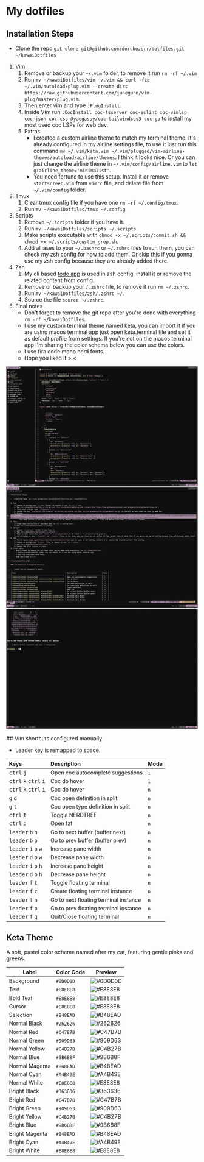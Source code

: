 # My dotfiles 

## Installation Steps 

-   Clone the repo `git clone git@github.com:dorukozerr/dotfiles.git ~/kawaiDotfiles`

1. Vim
    1. Remove or backup your `~/.vim` folder, to remove it run `rm -rf ~/.vim`
    2. Run `mv ~/kawaiDotfiles/vim ~/.vim && curl -fLo ~/.vim/autoload/plug.vim --create-dirs https://raw.githubusercontent.com/junegunn/vim-plug/master/plug.vim`.
    3. Then enter vim and type `:PlugInstall`.
    4. Inside Vim run `:CocInstall coc-tsserver coc-eslint coc-vimlsp coc-json coc-css @yaegassy/coc-tailwindcss3 coc-go` to install my most used coc LSPs for web dev.
    5. Extras
        - I created a custom airline theme to match my terminal theme. It's already configured in my airline settings file, to use it just run this command `mv ~/.vim/keta.vim ~/.vim/plugged/vim-airline-themes/autoload/airline/themes`. I think it looks nice. Or you can just change the airline theme in `~/.vim/config/airline.vim` to `let g:airline_theme='minimalist'`.
        - You need fortune to use this setup. Install it or remove `startscreen.vim` from `vimrc` file, and delete file from `~/.vim/config` folder.
2. Tmux
    1. Clear tmux config file if you have one `rm -rf ~/.config/tmux`.
    2. Run `mv ~/kawaiDotfiles/tmux ~/.config`.
3. Scripts
    1. Remove `~/.scripts` folder if you have it.
    2. Run `mv ~/kawaiDotfiles/scripts ~/.scripts`.
    3. Make scripts executable with `chmod +x ~/.scripts/commit.sh && chmod +x ~/.scripts/custom_grep.sh`.
    4. Add alliases to your `~/.bashrc` or `~/.zshrc` files to run them, you can check my zsh config for how to add them. Or skip this if you gonna use my zsh config because they are already added there.
4. Zsh
    1. My cli based [todo app](https://github.com/dorukozerr/todo-app) is used in zsh config, install it or remove the related content from config.
    2. Remove or backup your `/.zshrc` file, to remove it run `rm ~/.zshrc`.
    3. Run `mv ~/kawaiDotfiles/zsh/.zshrc ~/`.
    4. Source the file `source ~/.zshrc`.
5. Final notes
    - Don't forget to remove the git repo after you're done with everything `rm -rf ~/kawaiDotfiles`.
    - I use my custom terminal theme named keta, you can import it if you are using macos terminal app just open keta.terminal file and set it as default profile from settings. If you're not on the macos terminal app I'm sharing the color schema below you can use the colors.
    - I use fira code mono nerd fonts.
    - Hope you liked it >.<

![screenshot](ss-1.png)
![screenshot](ss-2.png)
![screenshot](ss-3.png)

## Vim shortcuts configured manually  

-   Leader key is remapped to space.

| Keys                                                      | Description                           | Mode |
| :-------------------------------------------------------- | :------------------------------------ | :--- |
| <kbd>ctrl</kbd> <kbd>j</kbd>                              | Open coc autocomplete suggestions     | `i`  |
| <kbd>ctrl</kbd> <kbd>k</kbd> <kbd>ctrl</kbd> <kbd>i</kbd> | Coc do hover                          | `ì`  |
| <kbd>ctrl</kbd> <kbd>k</kbd> <kbd>ctrl</kbd> <kbd>i</kbd> | Coc do hover                          | `n`  |
| <kbd>g</kbd> <kbd>d</kbd>                                 | Coc open definition in split          | `n`  |
| <kbd>g</kbd> <kbd>t</kbd>                                 | Coc open type definition in split     | `n`  |
| <kbd>ctrl</kbd> <kbd>t</kbd>                              | Toggle NERDTREE                       | `n`  |
| <kbd>ctrl</kbd> <kbd>p</kbd>                              | Open fzf                              | `n`  |
| <kbd>leader</kbd> <kbd>b</kbd> <kbd>n</kbd>               | Go to next buffer (buffer next)       | `n`  |
| <kbd>leader</kbd> <kbd>b</kbd> <kbd>p</kbd>               | Go to prev buffer (buffer prev)       | `n`  |
| <kbd>leader</kbd> <kbd>i</kbd> <kbd>p</kbd> <kbd>w</kbd>  | Increase pane width                   | `n`  |
| <kbd>leader</kbd> <kbd>d</kbd> <kbd>p</kbd> <kbd>w</kbd>  | Decrease pane width                   | `n`  |
| <kbd>leader</kbd> <kbd>i</kbd> <kbd>p</kbd> <kbd>h</kbd>  | Increase pane height                  | `n`  |
| <kbd>leader</kbd> <kbd>d</kbd> <kbd>p</kbd> <kbd>h</kbd>  | Decrease pane height                  | `n`  |
| <kbd>leader</kbd> <kbd>f</kbd> <kbd>t</kbd>               | Toggle floating terminal              | `n`  |
| <kbd>leader</kbd> <kbd>f</kbd> <kbd>c</kbd>               | Create floating terminal instance     | `n`  |
| <kbd>leader</kbd> <kbd>f</kbd> <kbd>n</kbd>               | Go to next floating terminal instance | `n`  |
| <kbd>leader</kbd> <kbd>f</kbd> <kbd>p</kbd>               | Go to prev floating terminal instance | `n`  |
| <kbd>leader</kbd> <kbd>f</kbd> <kbd>q</kbd>               | Quit/Close floating terminal          | `n`  |

## Keta Theme 

A soft, pastel color scheme named after my cat, featuring gentle pinks and greens.

| Label          | Color Code | Preview                                           |
| -------------- | ---------- | ------------------------------------------------- |
| Background     | `#0D0D0D`  | ![#0D0D0D](https://placehold.co/30/0D0D0D/0D0D0D) |
| Text           | `#E8E8E8`  | ![#E8E8E8](https://placehold.co/30/E8E8E8/E8E8E8) |
| Bold Text      | `#E8E8E8`  | ![#E8E8E8](https://placehold.co/30/E8E8E8/E8E8E8) |
| Cursor         | `#E8E8E8`  | ![#E8E8E8](https://placehold.co/30/E8E8E8/E8E8E8) |
| Selection      | `#B48EAD`  | ![#B48EAD](https://placehold.co/30/B48EAD/B48EAD) |
| Normal Black   | `#262626`  | ![#262626](https://placehold.co/30/262626/262626) |
| Normal Red     | `#C47B7B`  | ![#C47B7B](https://placehold.co/30/C47B7B/C47B7B) |
| Normal Green   | `#909D63`  | ![#909D63](https://placehold.co/30/909D63/909D63) |
| Normal Yellow  | `#C4B27B`  | ![#C4B27B](https://placehold.co/30/C4B27B/C4B27B) |
| Normal Blue    | `#9B6B8F`  | ![#9B6B8F](https://placehold.co/30/9B6B8F/9B6B8F) |
| Normal Magenta | `#B48EAD`  | ![#B48EAD](https://placehold.co/30/B48EAD/B48EAD) |
| Normal Cyan    | `#A4B49E`  | ![#A4B49E](https://placehold.co/30/A4B49E/A4B49E) |
| Normal White   | `#E8E8E8`  | ![#E8E8E8](https://placehold.co/30/E8E8E8/E8E8E8) |
| Bright Black   | `#363636`  | ![#363636](https://placehold.co/30/363636/363636) |
| Bright Red     | `#C47B7B`  | ![#C47B7B](https://placehold.co/30/C47B7B/C47B7B) |
| Bright Green   | `#909D63`  | ![#909D63](https://placehold.co/30/909D63/909D63) |
| Bright Yellow  | `#C4B27B`  | ![#C4B27B](https://placehold.co/30/C4B27B/C4B27B) |
| Bright Blue    | `#9B6B8F`  | ![#9B6B8F](https://placehold.co/30/9B6B8F/9B6B8F) |
| Bright Magenta | `#B48EAD`  | ![#B48EAD](https://placehold.co/30/B48EAD/B48EAD) |
| Bright Cyan    | `#A4B49E`  | ![#A4B49E](https://placehold.co/30/A4B49E/A4B49E) |
| Bright White   | `#E8E8E8`  | ![#E8E8E8](https://placehold.co/30/E8E8E8/E8E8E8) |
